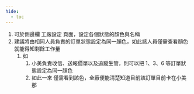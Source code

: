 ```yaml
---
hide:
  - toc
---
```




1. 可於側邊欄 工廠設定 頁面，設定各個狀態的顏色與名稱
2. 建議將由相同人員負責的訂單狀態設定為同一顏色，如此該人員僅需查看顏色就能得知剩餘工作量
    1. 如
        1. 小美負責收信、送報價單以及追蹤生管，則可以把 1、3、6 等訂單狀態設定為同一顏色
        2. 如此一來 僅需看到該色，全廠便能清楚知道目前該訂單目前卡在小美那